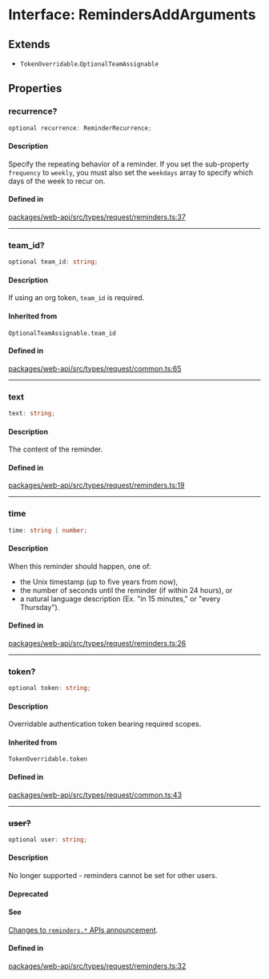 # Interface: RemindersAddArguments

## Extends

- `TokenOverridable`.`OptionalTeamAssignable`

## Properties

### recurrence?

```ts
optional recurrence: ReminderRecurrence;
```

#### Description

Specify the repeating behavior of a reminder. If you set the sub-property `frequency` to `weekly`,
you must also set the `weekdays` array to specify which days of the week to recur on.

#### Defined in

[packages/web-api/src/types/request/reminders.ts:37](https://github.com/slackapi/node-slack-sdk/blob/main/packages/web-api/src/types/request/reminders.ts#L37)

***

### team\_id?

```ts
optional team_id: string;
```

#### Description

If using an org token, `team_id` is required.

#### Inherited from

`OptionalTeamAssignable.team_id`

#### Defined in

[packages/web-api/src/types/request/common.ts:65](https://github.com/slackapi/node-slack-sdk/blob/main/packages/web-api/src/types/request/common.ts#L65)

***

### text

```ts
text: string;
```

#### Description

The content of the reminder.

#### Defined in

[packages/web-api/src/types/request/reminders.ts:19](https://github.com/slackapi/node-slack-sdk/blob/main/packages/web-api/src/types/request/reminders.ts#L19)

***

### time

```ts
time: string | number;
```

#### Description

When this reminder should happen, one of:
- the Unix timestamp (up to five years from now),
- the number of seconds until the reminder (if within 24 hours), or
- a natural language description (Ex. "in 15 minutes," or "every Thursday").

#### Defined in

[packages/web-api/src/types/request/reminders.ts:26](https://github.com/slackapi/node-slack-sdk/blob/main/packages/web-api/src/types/request/reminders.ts#L26)

***

### token?

```ts
optional token: string;
```

#### Description

Overridable authentication token bearing required scopes.

#### Inherited from

`TokenOverridable.token`

#### Defined in

[packages/web-api/src/types/request/common.ts:43](https://github.com/slackapi/node-slack-sdk/blob/main/packages/web-api/src/types/request/common.ts#L43)

***

### ~~user?~~

```ts
optional user: string;
```

#### Description

No longer supported - reminders cannot be set for other users.

#### Deprecated

#### See

[Changes to `reminders.*` APIs announcement](https://api.slack.com/changelog/2023-07-its-later-already-for-stars-and-reminders#what).

#### Defined in

[packages/web-api/src/types/request/reminders.ts:32](https://github.com/slackapi/node-slack-sdk/blob/main/packages/web-api/src/types/request/reminders.ts#L32)
